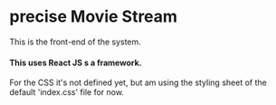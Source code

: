 # precise Movie Stream

This is the front-end of the system.

#### This uses React JS s a framework.

For the CSS it's not defined yet, but am using the styling sheet of the default 'index.css' file for now.